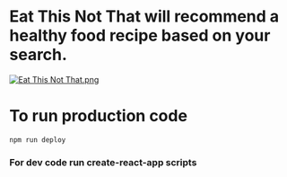 
# Eat This Not That will recommend a healthy food recipe based on your search.

[![Eat This Not That.png](https://s28.postimg.org/41c1f3lkd/Screen_Shot_2016_12_30_at_12_29_45_AM.png)](https://postimg.org/image/hi8zxyvvt/)

# To run production code 
`npm run deploy`

### For dev code run create-react-app scripts
